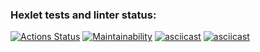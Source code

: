 ### Hexlet tests and linter status:
[![Actions Status](https://github.com/dismiro/fullstack-javascript-project-44/workflows/hexlet-check/badge.svg)](https://github.com/dismiro/fullstack-javascript-project-44/actions)
[![Maintainability](https://api.codeclimate.com/v1/badges/c5329e41de30b580ca9e/maintainability)](https://codeclimate.com/github/dismiro/fullstack-javascript-project-44/maintainability)
[![asciicast](https://asciinema.org/a/540659.svg)](https://asciinema.org/a/540659)
[![asciicast](https://asciinema.org/a/541060.svg)](https://asciinema.org/a/541060)
